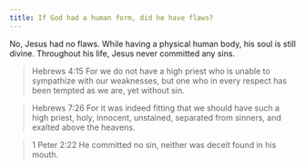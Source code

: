 ```yaml
---
title: If God had a human form, did he have flaws?
---
```


No, Jesus had no flaws. While having a physical human body, his soul is still divine. Throughout his life, Jesus never committed any sins.

> Hebrews 4:15 For we do not have a high priest who is unable to sympathize with our weaknesses, but one who in every respect has been tempted as we are, yet without sin.

> Hebrews 7:26 For it was indeed fitting that we should have such a high priest, holy, innocent, unstained, separated from sinners, and exalted above the heavens.

> 1 Peter 2:22 He committed no sin, neither was deceit found in his mouth.